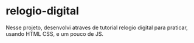 # relogio-digital

Nesse projeto, desenvolvi atraves de tutorial relogio digital para praticar, usando HTML CSS, e um pouco de JS.
